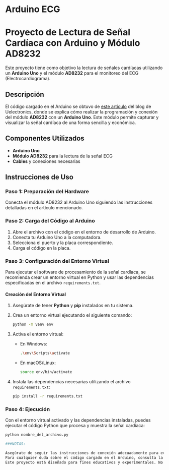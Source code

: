 # Arduino ECG
# Proyecto de Lectura de Señal Cardíaca con Arduino y Módulo AD8232

Este proyecto tiene como objetivo la lectura de señales cardíacas utilizando un **Arduino Uno** y el módulo **AD8232** para el monitoreo del ECG (Electrocardiograma).

## Descripción

El código cargado en el Arduino se obtuvo de [este artículo](https://blog.uelectronics.com/tarjetas-desarrollo/arduino/como-realizar-la-programacion-conexion-del-modulo-ad8232-ecg-con-arduino-uno/) del blog de Uelectronics, donde se explica cómo realizar la programación y conexión del módulo **AD8232** con un **Arduino Uno**. Este módulo permite capturar y visualizar la señal cardíaca de una forma sencilla y económica.

## Componentes Utilizados

- **Arduino Uno**
- **Módulo AD8232** para la lectura de la señal ECG
- **Cables** y conexiones necesarias

## Instrucciones de Uso

### Paso 1: Preparación del Hardware

Conecta el módulo AD8232 al Arduino Uno siguiendo las instrucciones detalladas en el artículo mencionado.

### Paso 2: Carga del Código al Arduino

1. Abre el archivo con el código en el entorno de desarrollo de Arduino.
2. Conecta tu Arduino Uno a la computadora.
3. Selecciona el puerto y la placa correspondiente.
4. Carga el código en la placa.

### Paso 3: Configuración del Entorno Virtual

Para ejecutar el software de procesamiento de la señal cardíaca, se recomienda crear un entorno virtual en Python y usar las dependencias especificadas en el archivo `requirements.txt`.

#### Creación del Entorno Virtual

1. Asegúrate de tener **Python** y **pip** instalados en tu sistema.
2. Crea un entorno virtual ejecutando el siguiente comando:

    ```bash
    python -m venv env
    ```

3. Activa el entorno virtual:

    - En Windows:
    
      ```bash
      .\env\Scripts\activate
      ```
    
    - En macOS/Linux:
    
      ```bash
      source env/bin/activate
      ```

4. Instala las dependencias necesarias utilizando el archivo `requirements.txt`:

    ```bash
    pip install -r requirements.txt
    ```

### Paso 4: Ejecución

Con el entorno virtual activado y las dependencias instaladas, puedes ejecutar el código Python que procesa y muestra la señal cardíaca:

```bash
python nombre_del_archivo.py

###NOTAS:

Asegúrate de seguir las instrucciones de conexión adecuadamente para evitar daños en el hardware.
Para cualquier duda sobre el código cargado en el Arduino, consulta la fuente original en el blog de Uelectronics aquí https://blog.uelectronics.com/tarjetas-desarrollo/arduino/como-realizar-la-programacion-conexion-del-modulo-ad8232-ecg-con-arduino-uno/.
Este proyecto está diseñado para fines educativos y experimentales. No se recomienda su uso para diagnósticos médicos.
